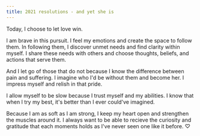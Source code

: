 ```yaml
---
title: 2021 resolutions - and yet she is
---
```

Today, I choose to let love win. 

I am brave in this pursuit. I feel my emotions and create the space to follow them. In following them, I discover unmet needs and find clarity within myself. I share these needs with others and choose thoughts, beliefs, and actions that serve them. 

And I let go of those that do not because I know the difference between pain and suffering. I imagine who I'd be without them and become her. I impress myself and relish in that pride.

I allow myself to be slow because I trust myself and my abilities. I know that when I try my best, it's better than I ever could've imagined. 

Because I am as soft as I am strong, I keep my heart open and strengthen the muscles around it. I always want to be able to recieve the curiosity and gratitude that each moments holds as I've never seen one like it before. ♡